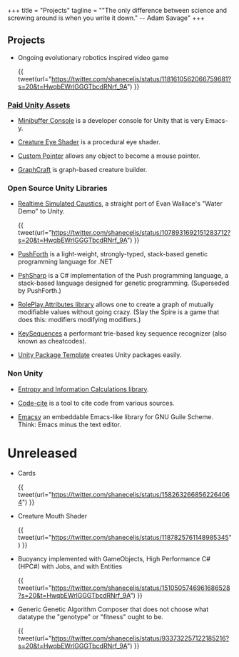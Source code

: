 +++
title = "Projects"
tagline = "\"The only difference between science and screwing around is when you write it down.\" -- Adam Savage"
+++

## Projects

- Ongoing evolutionary robotics inspired video game
  
  {{ tweet(url="https://twitter.com/shanecelis/status/1181610562066759681?s=20&t=HwqbEWrlGGGTbcdRNrf_9A") }}

### [Paid Unity Assets](http://seawisphunter.com/#products)

- [Minibuffer Console](https://assetstore.unity.com/packages/tools/input-management/minibuffer-console-72667) is a developer console for Unity that is very Emacs-y.

- [Creature Eye Shader](https://assetstore.unity.com/packages/vfx/shaders/creature-eye-shader-96106) is a procedural eye shader.

- [Custom Pointer](https://assetstore.unity.com/packages/tools/input-management/custom-pointer-43318) allows any object to become a mouse pointer.

- [GraphCraft](http://u3d.as/content/seawisp-hunter-llc/graph-craft/b1o) is graph-based creature builder.

### Open Source Unity Libraries

- [Realtime Simulated Caustics](https://github.com/shanecelis/water-demo), a straight port of Evan Wallace's "Water Demo" to Unity.

  {{ tweet(url="https://twitter.com/shanecelis/status/1078931692151283712?s=20&t=HwqbEWrlGGGTbcdRNrf_9A") }}
  
- [PushForth](https://github.com/shanecelis/push-forth-dotnet) is a light-weight, strongly-typed, stack-based genetic programming language for .NET

- [PshSharp](https://github.com/shanecelis/PshSharp) is a C# implementation of the Push programming language, a stack-based language designed for genetic programming. (Superseded by PushForth.)

- [RolePlay.Attributes library](https://github.com/shanecelis/SeawispHunter.RolePlay.Attributes) allows one to create a graph of mutually modifiable values without going crazy. (Slay the Spire is a game that does this: modifiers modifying modifiers.)

- [KeySequences](https://github.com/shanecelis/KeySequences) a performant trie-based key sequence recognizer (also known as cheatcodes).

- [Unity Package Template](https://github.com/shanecelis/unity-package-template) creates Unity packages easily.

### Non Unity

- [Entropy and Information Calculations library](https://github.com/shanecelis/SeawispHunter.Maths).

- [Code-cite](https://github.com/shanecelis/code-cite) is a tool to cite code from various sources.

- [Emacsy](https://github.com/shanecelis/emacsy) an embeddable Emacs-like library for GNU Guile Scheme. Think: Emacs minus the text editor.

# Unreleased

- Cards

  {{ tweet(url="https://twitter.com/shanecelis/status/1582632668562264064") }}

- Creature Mouth Shader

  {{ tweet(url="https://twitter.com/shanecelis/status/1187825761148985345") }}
  
- Buoyancy implemented with GameObjects, High Performance C# (HPC#) with Jobs, and with Entities

  {{ tweet(url="https://twitter.com/shanecelis/status/1510505746961686528?s=20&t=HwqbEWrlGGGTbcdRNrf_9A") }}
  
- Generic Genetic Algorithm Composer that does not choose what datatype the "genotype" or "fitness" ought to be.

  {{ tweet(url="https://twitter.com/shanecelis/status/933732257122185216?s=20&t=HwqbEWrlGGGTbcdRNrf_9A") }}

